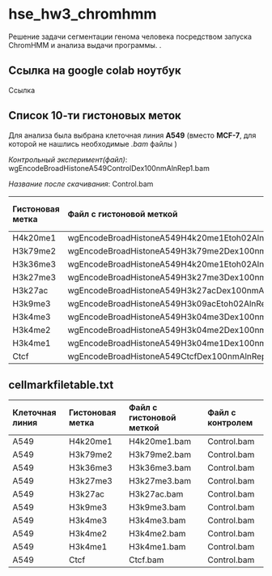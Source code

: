 # hse_hw3_chromhmm
Решение задачи сегментации генома человека посредством запуска ChromHMM и анализа выдачи программы. . 

## Ссылка на google colab ноутбук
Ссылка 

## Список 10-ти гистоновых меток
Для анализа была выбрана клеточная линия **A549** (вместо **MCF-7**, для которой не нашлись необходимые *.bam* файлы )

*Контрольный эксперимент(файл)*: wgEncodeBroadHistoneA549ControlDex100nmAlnRep1.bam 

*Название после скачивания*: Control.bam

|Гистоновая метка|Файл с гистоновой меткой                            |Название .bam файла (После скачивания)|
|:---------------|:---------------------------------------------------|:-------------------------------------|
|H4k20me1        |wgEncodeBroadHistoneA549H4k20me1Etoh02AlnRep1.bam   |H4k20me1.bam                          |
|H3k79me2        |wgEncodeBroadHistoneA549H3k79me2Dex100nmAlnRep1.bam |H3k79me2.bam                          |
|H3k36me3        |wgEncodeBroadHistoneA549H4k20me1Etoh02AlnRep1.bam   |H3k36me3.bam                          |
|H3k27me3        |wgEncodeBroadHistoneA549H3k27me3Dex100nmAlnRep1.bam |H3k27me3.bam                          |
|H3k27ac         |wgEncodeBroadHistoneA549H3k27acDex100nmAlnRep1.bam  |H3k27ac.bam                           |
|H3k9me3         |wgEncodeBroadHistoneA549H3k09acEtoh02AlnRep1.bam    |H3k9me3.bam                           |
|H3k4me3         |wgEncodeBroadHistoneA549H3k04me3Dex100nmAlnRep1.bam |H3k4me3.bam                           |
|H3k4me2         |wgEncodeBroadHistoneA549H3k04me2Dex100nmAlnRep1.bam |H3k4me2.bam                           |
|H3k4me1         |wgEncodeBroadHistoneA549H3k04me1Dex100nmAlnRep1.bam |H3k4me1.bam                           |
|Ctcf            |wgEncodeBroadHistoneA549CtcfDex100nmAlnRep1.bam     |Ctcf.bam                              |

## cellmarkfiletable.txt
|Клеточная линия| Гистоновая метка | Файл с гистоновой меткой| Файл с контролем|
|:--|:----------|:------------|:------------|
|A549|	H4k20me1|	H4k20me1.bam|	Control.bam|
|A549|	H3k79me2|	H3k79me2.bam|	Control.bam|
|A549|	H3k36me3|	H3k36me3.bam|	Control.bam|
|A549|	H3k27me3|	H3k27me3.bam|	Control.bam|
|A549|	H3k27ac|	H3k27ac.bam|	Control.bam|
|A549|	H3k9me3|	H3k9me3.bam|	Control.bam|
|A549|	H3k4me3|	H3k4me3.bam|	Control.bam|
|A549|	H3k4me2|	H3k4me2.bam|	Control.bam|
|A549|	H3k4me1|	H3k4me1.bam|	Control.bam|
|A549|	Ctcf|	Ctcf.bam|	Control.bam|
